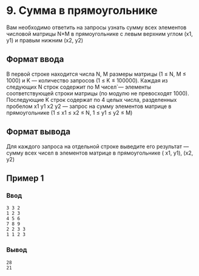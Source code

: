 # 9. Сумма в прямоугольнике

Вам необходимо ответить на запросы узнать сумму всех элементов числовой матрицы N×M в прямоугольнике с левым верхним
углом (x1, y1) и правым нижним (x2, y2)

## Формат ввода

В первой строке находится числа N, M размеры матрицы (1 ≤ N, M ≤ 1000) и K — количество запросов (1 ≤ K ≤ 100000).
Каждая из следующих N строк содержит по M чисел`— элементы соответствующей строки матрицы (по модулю не превосходят
1000). Последующие K строк содержат по 4 целых числа, разделенных пробелом x1 y1 x2 y2 — запрос на сумму элементов
матрице в прямоугольнике (1 ≤ x1 ≤ x2 ≤ N, 1 ≤ y1 ≤ y2 ≤ M)

## Формат вывода

Для каждого запроса на отдельной строке выведите его результат — сумму всех чисел в элементов матрице в прямоугольнике (
x1, y1), (x2, y2)

## Пример 1

### Ввод

    3 3 2
    1 2 3
    4 5 6
    7 8 9
    2 2 3 3
    1 1 2 3


### Вывод

    28
    21
